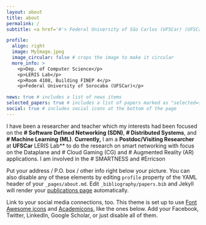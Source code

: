 ```yaml
---
layout: about
title: about
permalink: /
subtitle: <a href='#'> Federal University of São Carlos (UFSCar) (UFSCar)</a>. Postdoc/Visiting Researcher.

profile:
  align: right
  image: MyImage.jpeg
  image_circular: false # crops the image to make it circular
  more_info: >
    <p>Dep. of Computer Science</p>
    <p>LERIS Lab</p>
    <p>Room 4108, Building FINEP 4</p>
    <p>Federal University of Sorocaba (UFSCar)</p>

news: true # includes a list of news items
selected_papers: true # includes a list of papers marked as "selected={true}"
social: true # includes social icons at the bottom of the page
---
```


I have been a researcher and teacher which my interests had been focused on the **# Software Defined Networking (SDN)**, **# Distributed Systems**, and **# Machine Learning (ML)**. **Currently,** I am a **Postdoc/Visiting Researcher** at **UFSCar**   LERIS Lab** to do the research on smart networking with focus on the Dataplane and # Cloud Gaming (CG) and # Augmented Reality (AR) applications. I am involved in the # SMARTNESS and #Erricson  

Put your address / P.O. box / other info right below your picture. You can also disable any of these elements by editing `profile` property of the YAML header of your `_pages/about.md`. Edit `_bibliography/papers.bib` and Jekyll will render your [publications page](/al-folio/publications/) automatically.

Link to your social media connections, too. This theme is set up to use [Font Awesome icons](https://fontawesome.com/) and [Academicons](https://jpswalsh.github.io/academicons/), like the ones below. Add your Facebook, Twitter, LinkedIn, Google Scholar, or just disable all of them.
